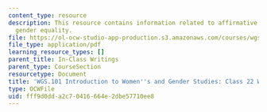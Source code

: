 ```yaml
---
content_type: resource
description: This resource contains information related to affirmative action and
  gender equality.
file: https://ol-ocw-studio-app-production.s3.amazonaws.com/courses/wgs-101-introduction-to-womens-and-gender-studies-fall-2014/fff9d0dda2c70416664e2dbe57710ee8_MITWGS_101F14_InClass22.pdf
file_type: application/pdf
learning_resource_types: []
parent_title: In-Class Writings
parent_type: CourseSection
resourcetype: Document
title: 'WGS.101 Introduction to Women''s and Gender Studies: Class 22 Writing'
type: OCWFile
uid: fff9d0dd-a2c7-0416-664e-2dbe57710ee8
---
```

